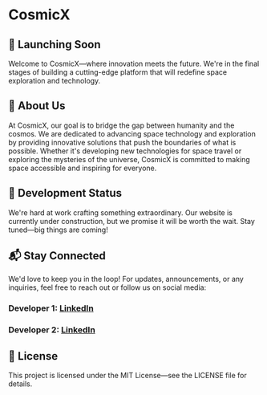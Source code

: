 # CosmicX

## 🚀 Launching Soon
Welcome to CosmicX—where innovation meets the future. We're in the final stages of building a cutting-edge platform that will redefine space exploration and technology.

## 🌟 About Us
At CosmicX, our goal is to bridge the gap between humanity and the cosmos. We are dedicated to advancing space technology and exploration by providing innovative solutions that push the boundaries of what is possible. Whether it's developing new technologies for space travel or exploring the mysteries of the universe, CosmicX is committed to making space accessible and inspiring for everyone.

## 🔧 Development Status
We're hard at work crafting something extraordinary. Our website is currently under construction, but we promise it will be worth the wait. Stay tuned—big things are coming!

## 📬 Stay Connected
We'd love to keep you in the loop! For updates, announcements, or any inquiries, feel free to reach out or follow us on social media:

### Developer 1: [LinkedIn](https://www.linkedin.com/in/vipulsingh14/)
### Developer 2: [LinkedIn](https://www.linkedin.com/in/shaurya-afk/)

## 📝 License
This project is licensed under the MIT License—see the LICENSE file for details.
